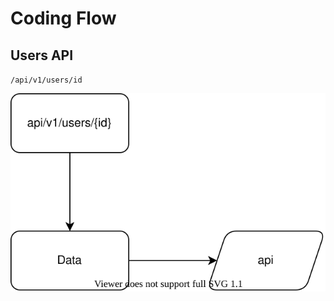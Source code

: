 # Coding Flow

## Users API

`/api/v1/users/id`

<img src="api_flow/get_user_id.drawio.svg" alt="My cool logo"/>
